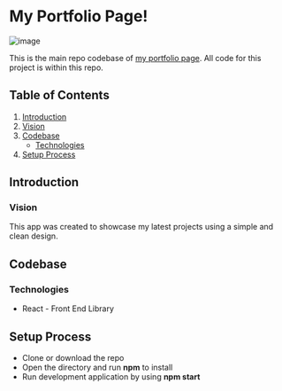 # My Portfolio Page!

![image](https://user-images.githubusercontent.com/29739432/115563462-30e72b00-a27d-11eb-8170-4790ad01bdb5.png)

This is the main repo codebase of [my portfolio page](https://knorful.github.io/my-page/). All code for this project is within this repo.

## Table of Contents
1. [Introduction](#introduction)
  1. [Vision](#vision)
2. [Codebase](#codebase)
    - [Technologies](#technologies)
3. [Setup Process](#setup)

## Introduction <a id="introduction"></a>
### Vision <a id="vision"></a>
This app was created to showcase my latest projects using a simple and clean design.

## Codebase <a id="codebase"></a>
### Technologies <a id="technologies"></a>
- React - Front End Library

## Setup Process <a id="setup"></a>
* Clone or download the repo
* Open the directory and run **npm** to install
* Run development application by using **npm start**

